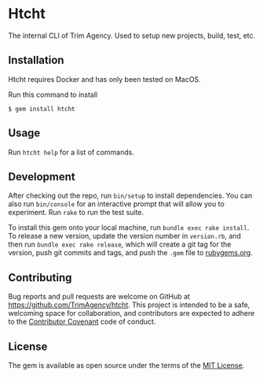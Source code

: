 # Htcht

The internal CLI of Trim Agency. Used to setup new projects, build, test, etc.

## Installation

Htcht requires Docker and has only been tested on MacOS.

Run this command to install

    $ gem install htcht

## Usage

Run ```htcht help``` for a list of commands.

## Development

After checking out the repo, run `bin/setup` to install dependencies. You can also run `bin/console` for an interactive prompt that will allow you to experiment. Run `rake` to run the test suite.

To install this gem onto your local machine, run `bundle exec rake install`. To release a new version, update the version number in `version.rb`, and then run `bundle exec rake release`, which will create a git tag for the version, push git commits and tags, and push the `.gem` file to [rubygems.org](https://rubygems.org).

## Contributing

Bug reports and pull requests are welcome on GitHub at https://github.com/TrimAgency/htcht. This project is intended to be a safe, welcoming space for collaboration, and contributors are expected to adhere to the [Contributor Covenant](http://contributor-covenant.org) code of conduct.


## License

The gem is available as open source under the terms of the [MIT License](http://opensource.org/licenses/MIT).

